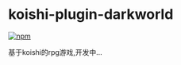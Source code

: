 # koishi-plugin-darkworld

[![npm](https://img.shields.io/npm/v/koishi-plugin-darkworld?style=flat-square)](https://www.npmjs.com/package/koishi-plugin-darkworld)


基于koishi的rpg游戏,开发中...